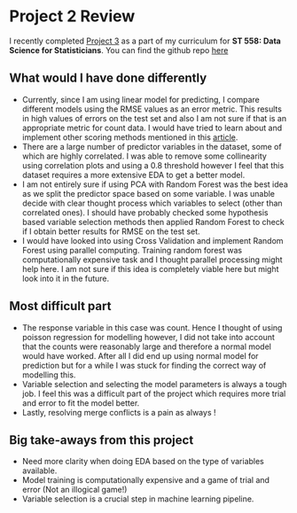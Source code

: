 # Project 2 Review

I recently completed [Project 3](https://manan100196.github.io/ST_558_Project3_GroupD/) as a part of my curriculum for **ST 558: Data Science for Statisticians**.
You can find the github repo [here](https://github.com/Manan100196/ST_558_Project3_GroupD)

## What would I have done differently
- Currently, since I am using linear model for predicting, I compare different models using the RMSE values as an error metric. This results in high values of errors on the test set and also I am not sure if that is an appropriate metric for count data. I would have tried to learn about and implement other scoring methods mentioned in this [article](https://stats.stackexchange.com/questions/71720/error-metrics-for-cross-validating-poisson-models). 
- There are a large number of predictor variables in the dataset, some of which are highly correlated. I was able to remove some collinearity using correlation plots and using a 0.8 threshold however I feel that this dataset requires a more extensive EDA to get a better model.
- I am not entirely sure if using PCA with Random Forest was the best idea as we split the predictor space based on some variable. I was unable decide with clear thought process which variables to select (other than correlated ones). I should have probably checked some hypothesis based variable selection methods then applied Random Forest to check if I obtain better results for RMSE on the test set.
- I would have looked into using Cross Validation and implement Random Forest using parallel computing. Training random forest was computationally expensive task and I thought parallel processing might help here. I am not sure if this idea is completely viable here but might look into it in the future.

## Most difficult part
- The response variable in this case was count. Hence I thought of using poisson regression for modelling however, I did not take into account that the counts were reasonably large and therefore a normal model would have worked. After all I did end up using normal model for prediction but for a while I was stuck for finding the correct way of modelling this.
- Variable selection and selecting the model parameters is always a tough job. I feel this was a difficult part of the project which requires more trial and error to fit the model better.  
- Lastly, resolving merge conflicts is a pain as always ! 

## Big take-aways from this project
- Need more clarity when doing EDA based on the type of variables available.
- Model training is computationally expensive and a game of trial and error (Not an illogical game!)
- Variable selection is a crucial step in machine learning pipeline. 